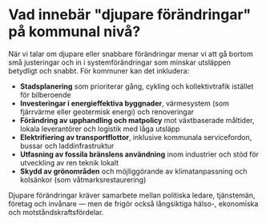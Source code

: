 # Vad innebär "djupare förändringar" på kommunal nivå?

När vi talar om djupare eller snabbare förändringar menar vi att gå bortom små justeringar och in i systemförändringar som minskar utsläppen betydligt och snabbt. För kommuner kan det inkludera:

- **Stadsplanering** som prioriterar gång, cykling och kollektivtrafik istället för bilberoende
- **Investeringar i energieffektiva byggnader**, värmesystem (som fjärrvärme eller geotermisk energi) och renoveringar
- **Förändring av upphandling och matpolicy** mot växtbaserade måltider, lokala leverantörer och logistik med låga utsläpp
- **Elektrifiering av transportflottor**, inklusive kommunala servicefordon, bussar och laddinfrastruktur
- **Utfasning av fossila bränslens användning** inom industrier och stöd för utveckling av ren teknik lokalt
- **Skydd av grönområden** och möjliggörande av klimatanpassning och kolsänkor (som våtmarksrestaurering)

Djupare förändringar kräver samarbete mellan politiska ledare, tjänstemän, företag och invånare — men de frigör också långsiktiga hälso-, ekonomiska och motståndskraftsfördelar.
